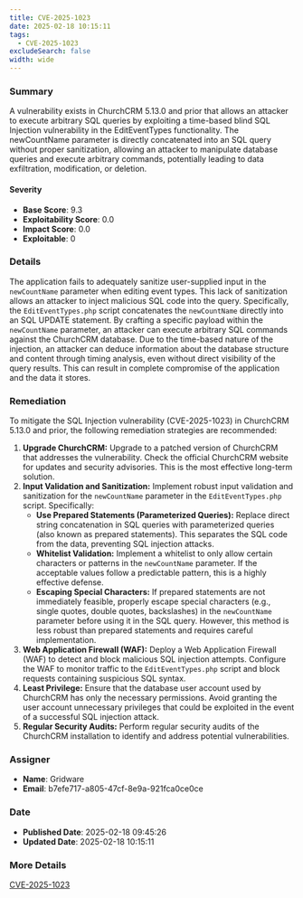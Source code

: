 ```yaml
---
title: CVE-2025-1023
date: 2025-02-18 10:15:11
tags:
  - CVE-2025-1023
excludeSearch: false
width: wide
---
```


### Summary
A vulnerability exists in ChurchCRM 5.13.0 and prior that allows an attacker to execute arbitrary SQL queries by exploiting a time-based blind SQL Injection vulnerability in the EditEventTypes functionality. The newCountName parameter is directly concatenated into an SQL query without proper sanitization, allowing an attacker to manipulate database queries and execute arbitrary commands, potentially leading to data exfiltration, modification, or deletion.

#### Severity
- **Base Score**: 9.3
- **Exploitability Score**: 0.0
- **Impact Score**: 0.0
- **Exploitable**: 0

### Details
The application fails to adequately sanitize user-supplied input in the `newCountName` parameter when editing event types. This lack of sanitization allows an attacker to inject malicious SQL code into the query.  Specifically, the `EditEventTypes.php` script concatenates the `newCountName` directly into an SQL UPDATE statement.  By crafting a specific payload within the `newCountName` parameter, an attacker can execute arbitrary SQL commands against the ChurchCRM database. Due to the time-based nature of the injection, an attacker can deduce information about the database structure and content through timing analysis, even without direct visibility of the query results. This can result in complete compromise of the application and the data it stores.

### Remediation

To mitigate the SQL Injection vulnerability (CVE-2025-1023) in ChurchCRM 5.13.0 and prior, the following remediation strategies are recommended:

1.  **Upgrade ChurchCRM:** Upgrade to a patched version of ChurchCRM that addresses the vulnerability. Check the official ChurchCRM website for updates and security advisories.  This is the most effective long-term solution.
2.  **Input Validation and Sanitization:** Implement robust input validation and sanitization for the `newCountName` parameter in the `EditEventTypes.php` script.  Specifically:
    *   **Use Prepared Statements (Parameterized Queries):**  Replace direct string concatenation in SQL queries with parameterized queries (also known as prepared statements).  This separates the SQL code from the data, preventing SQL injection attacks.
    *   **Whitelist Validation:**  Implement a whitelist to only allow certain characters or patterns in the `newCountName` parameter.  If the acceptable values follow a predictable pattern, this is a highly effective defense.
    *   **Escaping Special Characters:** If prepared statements are not immediately feasible, properly escape special characters (e.g., single quotes, double quotes, backslashes) in the `newCountName` parameter before using it in the SQL query.  However, this method is less robust than prepared statements and requires careful implementation.
3.  **Web Application Firewall (WAF):** Deploy a Web Application Firewall (WAF) to detect and block malicious SQL injection attempts.  Configure the WAF to monitor traffic to the `EditEventTypes.php` script and block requests containing suspicious SQL syntax.
4.  **Least Privilege:** Ensure that the database user account used by ChurchCRM has only the necessary permissions. Avoid granting the user account unnecessary privileges that could be exploited in the event of a successful SQL injection attack.
5.  **Regular Security Audits:** Perform regular security audits of the ChurchCRM installation to identify and address potential vulnerabilities.

### Assigner
- **Name**: Gridware
- **Email**: b7efe717-a805-47cf-8e9a-921fca0ce0ce

### Date
- **Published Date**: 2025-02-18 09:45:26
- **Updated Date**: 2025-02-18 10:15:11

### More Details
[CVE-2025-1023](https://www.cvedetails.com/cve/CVE-2025-1023)